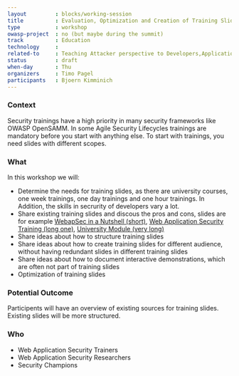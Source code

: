 ```yaml
---
layout         : blocks/working-session
title          : Evaluation, Optimization and Creation of Training Slides
type           : workshop
owasp-project  : no (but maybe during the summit)
track          : Education
technology     :
related-to     : Teaching Attacker perspective to Developers,Application Security BSc/Masters Curriculum Design,Juice Shop,NodeGoat,Webgoat
status         : draft
when-day       : Thu
organizers     : Timo Pagel
participants   : Bjoern Kimminich
---
```


### Context
Security trainings have a high priority in many security frameworks like OWASP OpenSAMM. In some Agile Security Lifecycles trainings are mandatory before you start with anything else.
To start with trainings, you need slides with different scopes.

### What
In this workshop we will:
* Determine the needs for training slides, as there are university courses, one week trainings, one day trainings and one hour trainings. In Addition, the skills in secrurity of developers vary a lot.
* Share existing training slides and discous the pros and cons, slides are for example [WebapSec in a Nutshell (short)](http://webappsec-nutshell.kimminich.de/#/), [Web Application Security Training (long one)](https://de.slideshare.net/BjrnKimminich/web-application-security-21684264), [University Module (very long)](https://drive.google.com/open?id=0B2KKdB7MPO7xTEwtWkkwTnl5VFk)
* Share ideas about how to structure training slides
* Share ideas about how to create training slides for different audience, without having redundant slides in different training slides
* Share ideas about how to document interactive demonstrations, which are often not part of training slides
* Optimization of training slides

### Potential Outcome
Participents will have an overview of existing sources for training slides. 
Existing slides will be more structured.

### Who
* Web Application Security Trainers
* Web Application Security Researchers
* Security Champions
